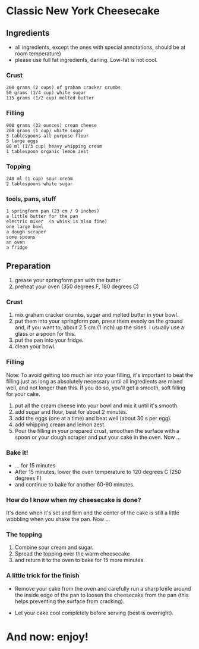# Classic New York Cheesecake #

## Ingredients ##
* all ingredients, except the ones with special annotations, should be at room temperature)
* please use full fat ingredients, darling. Low-fat is not cool.

### Crust ###

    200 grams (2 cups) of graham cracker crumbs
    50 grams (1/4 cup) white sugar
    115 grams (1/2 cup) melted butter

### Filling ###

    900 grams (32 ounces) cream cheese
    200 grams (1 cup) white sugar
    3 tablespoons all purpose flour
    5 large eggs
    80 ml (1/3 cup) heavy whipping cream
    1 tablespoon organic lemon zest

### Topping ###

    240 ml (1 cup) sour cream
    2 tablespoons white sugar

### tools, pans, stuff ###

    1 springform pan (23 cm / 9 inches)
    a little butter for the pan
    electric mixer  (a whisk is also fine)
    one large bowl
    a dough scraper
    some spoons
    an oven
    a fridge

## Preparation ##

1. grease your springform pan with the butter
2. preheat your oven (350 degrees F, 180 degrees C)

### Crust ###

1. mix graham cracker crumbs, sugar and melted butter in your bowl.
2. put them into your springform pan, press them evenly on the ground and, if you want to, about 2.5 cm (1 inch) up the sides. I usually use a glass or a spoon for this.
3. put the pan into your fridge.
4. clean your bowl.

### Filling ###

Note: To avoid getting too much air into your filling, it's important to beat the filling just as long as absolutely necessary until all ingredients are mixed well, and not longer than this. If you do so, you'll get a smooth, soft filling for your cake.

1. put all the cream cheese into your bowl and mix it until it's smooth.
2. add sugar and flour, beat for about 2 minutes.
3. add the eggs (one at a time) and beat well (about 30 s per egg).
4. add whipping cream and lemon zest.
5. Pour the filling in your prepared crust, smoothen the surface with a spoon or your dough scraper and put your cake in the oven. Now ...

### Bake it! ###

- ... for 15 minutes
- After 15 minutes, lower the oven temperature to 120 degrees C (250 degrees F) 
- and continue to bake for another 60-90 minutes.

### How do I know when my cheesecake is done? ###

It's done when it's set and firm and the center of the cake is still a little wobbling when you shake the pan. Now ...

### The topping ###

1. Combine sour cream and sugar. 
2. Spread the topping over the warm cheesecake 
3. and return it to the oven to bake for 15 more minutes.

### A little trick for the finish ###

- Remove your cake from the oven and carefully run a sharp knife around the inside edge of the pan to loosen the cheesecake from the pan (this helps preventing the surface from cracking).

- Let your cake cool completely before serving (best is overnight). 

# And now: enjoy! #
